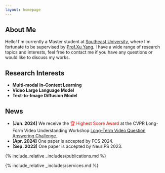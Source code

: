 ```yaml
---
layout: homepage
---
```


## About Me

Hello! I'm currently a Master student at [Southeast University](https://www.seu.edu.cn/), where I'm fortunate to be supervised by [Prof.Xu Yang](https://yxpalmweb.github.io/). I have a wide range of research topics and interests, feel free to contact me if you have any questions or would like to discuss my works.

## Research Interests

- **Multi-modal In-Context Learning**
- **Video Large Language Model**
- **Text-to-Image Diffusion Model**

## News

- **[Jun. 2024]** We receive the <span style="color:red;">🏆 Highest Score Award</span> at the CVPR Long-Form Video Understanding Workshop [Long-Term Video Question Answering Challenge](https://sites.google.com/view/loveucvpr24/track1).
- **[Apr. 2024]** One paper is accepted by FCS 2024.
- **[Sep. 2023]** One paper is accepted by NeurIPS 2023.

{% include_relative _includes/publications.md %}

{% include_relative _includes/services.md %}
